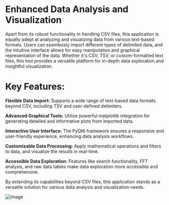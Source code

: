 # Enhanced Data Analysis and Visualization
Apart from its robust functionality in handling CSV files, this application is equally adept at analyzing and visualizing data from various text-based formats. Users can seamlessly import different types of delimited data, and the intuitive interface allows for easy manipulation and graphical representation of the data. Whether it's CSV, TSV, or custom-formatted text files, this tool provides a versatile platform for in-depth data exploration and insightful visualization.

# Key Features:

**Flexible Data Import:** Supports a wide range of text-based data formats beyond CSV, including TSV and user-defined delimiters.

**Advanced Graphical Tools:** Utilize powerful matplotlib integration for generating detailed and informative plots from imported data.

**Interactive User Interface:** The PyQt6 framework ensures a responsive and user-friendly experience, enhancing data analysis workflows.

**Customizable Data Processing:** Apply mathematical operations and filters to data, and visualize the results in real-time.

**Accessible Data Exploration:** Features like search functionality, FFT analysis, and raw data tables make data exploration more accessible and comprehensive.

By extending its capabilities beyond CSV files, this application stands as a versatile solution for various data analysis and visualization needs.

![image](https://github.com/user-attachments/assets/2dd7d18b-1978-43b1-8030-19a58f7bc293)
